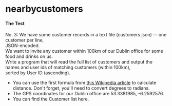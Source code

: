 # nearbycustomers

#### The Test
No. 3: We have some customer records in a text file (customers.json) -- one customer per line, <br/>JSON-encoded. <br/>We want to invite any customer within 100km of our Dublin office for some food and drinks on us. <br/>Write a program that will read the full list of customers and output the names and user ids of matching customers (within 100km), <br/>sorted by User ID (ascending).
<ul>
<li>
You can use the first formula from <a href="https://en.wikipedia.org/wiki/Great-circle_distance">this Wikipedia article</a> to calculate distance. Don't forget, you'll need to convert degrees to radians.
</li>
<li>
The GPS coordinates for our Dublin office are 53.3381985, -6.2592576.
</li>
<li>
You can find the Customer list here.
</li>
</ul>



